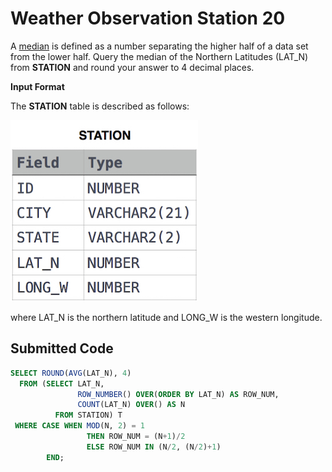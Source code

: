 # Weather Observation Station 20

A [median](https://en.wikipedia.org/wiki/Median) is defined as a number separating the higher half of a data set from the lower half. Query the median of the Northern Latitudes (LAT_N) from **STATION** and round your answer to $4$ decimal places.

**Input Format**

The **STATION** table is described as follows:

![](../src/1449345840-5f0a551030-Station.jpg)

where LAT_N is the northern latitude and LONG_W is the western longitude.

## Submitted Code

```sql
SELECT ROUND(AVG(LAT_N), 4)
  FROM (SELECT LAT_N,
               ROW_NUMBER() OVER(ORDER BY LAT_N) AS ROW_NUM,
               COUNT(LAT_N) OVER() AS N
          FROM STATION) T
 WHERE CASE WHEN MOD(N, 2) = 1
                 THEN ROW_NUM = (N+1)/2
                 ELSE ROW_NUM IN (N/2, (N/2)+1)
        END;
```
